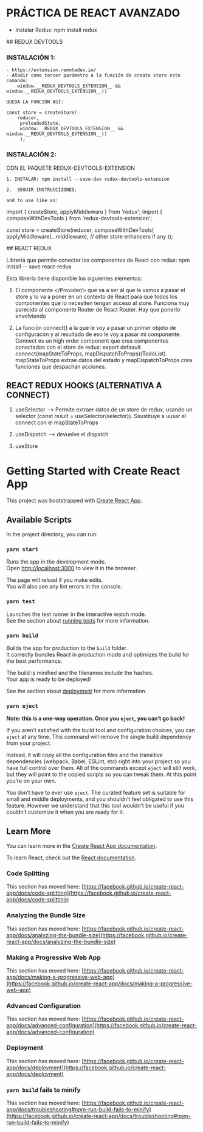 # PRÁCTICA DE REACT AVANZADO

- Instalar Redux: npm install redux


## REDUX DEVTOOLS

### INSTALACIÓN 1:


    - https://extension.remotedev.io/
    - Añadir como tercer parámetro a la función de create store este comando:          
        window.__REDUX_DEVTOOLS_EXTENSION__ && window.__REDUX_DEVTOOLS_EXTENSION__()

    QUEDA LA FUNCIÓN ASÍ:
    
    const store = createStore(
        reducer,
         preloadedState,
         window.__REDUX_DEVTOOLS_EXTENSION__ && window.__REDUX_DEVTOOLS_EXTENSION__()
         );

### INSTALACIÓN 2:
CON EL PAQUETE REDUX-DEVTOOLS-EXTENSION

    1. INSTALAR: npm install --save-dev redux-devtools-extension

    2.  SEGUIR INSTRUCCIIONES:

    and to use like so:

import { createStore, applyMiddleware } from 'redux';
import { composeWithDevTools } from 'redux-devtools-extension';

const store = createStore(reducer, composeWithDevTools(
  applyMiddleware(...middleware),
  // other store enhancers if any
));


## REACT REDUX

Librería que permite conectar los componentes de React con redux: npm install -- save react-redux

Esta librería tiene disponible los siguientes elementos: 

1. El componente </Provider/> que va a ser al que le vamos a pasar el store y lo va a poner en un contexto de React para que todos los componentes que lo necesiten tengan acceso al store. Funciona muy parecido al componente Router de React Router. Hay que ponerlo envolviendo 

2. La función connect() a la que le voy a pasar un primer objeto de configuracón y al resultado de eso le voy a pasar mi componente. Connect es un high order component que crea componentes conectados con el store de redux: export defaault connect(mapStateToProps, mapDispatchToProps)(TodoList). mapStateToProps extrae datos del estado y mapDispatchToProps crea funciones que despachan acciones.

## REACT REDUX HOOKS (ALTERNATIVA A CONNECT)

1. useSelector --> Permite extraer datos de un store de redux, usando un selector (const result = useSelector(selector)). Ssustituye a uusar el connect con el mapStateToProps

2. useDispatch --> devuelve el dispatch

3. useStore
# Getting Started with Create React App

This project was bootstrapped with [Create React App](https://github.com/facebook/create-react-app).

## Available Scripts

In the project directory, you can run:

### `yarn start`

Runs the app in the development mode.\
Open [http://localhost:3000](http://localhost:3000) to view it in the browser.

The page will reload if you make edits.\
You will also see any lint errors in the console.

### `yarn test`

Launches the test runner in the interactive watch mode.\
See the section about [running tests](https://facebook.github.io/create-react-app/docs/running-tests) for more information.

### `yarn build`

Builds the app for production to the `build` folder.\
It correctly bundles React in production mode and optimizes the build for the best performance.

The build is minified and the filenames include the hashes.\
Your app is ready to be deployed!

See the section about [deployment](https://facebook.github.io/create-react-app/docs/deployment) for more information.

### `yarn eject`

**Note: this is a one-way operation. Once you `eject`, you can’t go back!**

If you aren’t satisfied with the build tool and configuration choices, you can `eject` at any time. This command will remove the single build dependency from your project.

Instead, it will copy all the configuration files and the transitive dependencies (webpack, Babel, ESLint, etc) right into your project so you have full control over them. All of the commands except `eject` will still work, but they will point to the copied scripts so you can tweak them. At this point you’re on your own.

You don’t have to ever use `eject`. The curated feature set is suitable for small and middle deployments, and you shouldn’t feel obligated to use this feature. However we understand that this tool wouldn’t be useful if you couldn’t customize it when you are ready for it.

## Learn More

You can learn more in the [Create React App documentation](https://facebook.github.io/create-react-app/docs/getting-started).

To learn React, check out the [React documentation](https://reactjs.org/).

### Code Splitting

This section has moved here: [https://facebook.github.io/create-react-app/docs/code-splitting](https://facebook.github.io/create-react-app/docs/code-splitting)

### Analyzing the Bundle Size

This section has moved here: [https://facebook.github.io/create-react-app/docs/analyzing-the-bundle-size](https://facebook.github.io/create-react-app/docs/analyzing-the-bundle-size)

### Making a Progressive Web App

This section has moved here: [https://facebook.github.io/create-react-app/docs/making-a-progressive-web-app](https://facebook.github.io/create-react-app/docs/making-a-progressive-web-app)

### Advanced Configuration

This section has moved here: [https://facebook.github.io/create-react-app/docs/advanced-configuration](https://facebook.github.io/create-react-app/docs/advanced-configuration)

### Deployment

This section has moved here: [https://facebook.github.io/create-react-app/docs/deployment](https://facebook.github.io/create-react-app/docs/deployment)

### `yarn build` fails to minify

This section has moved here: [https://facebook.github.io/create-react-app/docs/troubleshooting#npm-run-build-fails-to-minify](https://facebook.github.io/create-react-app/docs/troubleshooting#npm-run-build-fails-to-minify)
